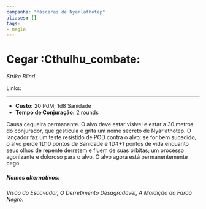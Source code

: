 ```yaml
---
campanha: "Máscaras de Nyarlathotep"
aliases: []
tags: 
- magia
---
```


# Cegar :Cthulhu_combate:
_Strike Blind_

Links:

---
-  **Custo:** 20 PdM; 1d8 Sanidade
- **Tempo de Conjuração:** 2 rounds

Causa cegueira permanente. O alvo deve estar visível e estar a 30 metros do conjurador, que gesticula e grita um nome secreto de Nyarlathotep. O lançador faz um teste resistido de POD contra o alvo: se for bem sucedido, o alvo perde 1D10 pontos de Sanidade e 1D4+1 pontos de vida enquanto seus olhos de repente derretem e fluem de suas órbitas; um processo agonizante e doloroso para o alvo. O alvo agora está permanentemente cego.

##### Nomes alternativos: 
*Visão do Escavador, O Derretimento Desagradável, A Maldição do Faraó Negro.*